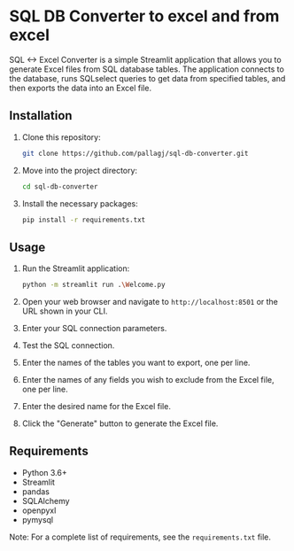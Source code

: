 # SQL DB  Converter to excel and from excel

SQL <-> Excel Converter is a simple Streamlit application that allows you to generate Excel files from SQL database tables. The application connects to the database, runs SQLselect queries to get data from specified tables, and then exports the data into an Excel file.

## Installation

1. Clone this repository:
    ```bash
    git clone https://github.com/pallagj/sql-db-converter.git
    ```

2. Move into the project directory:
    ```bash
    cd sql-db-converter
    ```

3. Install the necessary packages:
    ```bash
    pip install -r requirements.txt
    ```

## Usage

1. Run the Streamlit application:
    ```bash
    python -m streamlit run .\Welcome.py
    ```

2. Open your web browser and navigate to `http://localhost:8501` or the URL shown in your CLI.

3. Enter your SQL connection parameters.

4. Test the SQL connection.

5. Enter the names of the tables you want to export, one per line.

6. Enter the names of any fields you wish to exclude from the Excel file, one per line.

7. Enter the desired name for the Excel file.

8. Click the "Generate" button to generate the Excel file.

## Requirements

- Python 3.6+
- Streamlit
- pandas
- SQLAlchemy
- openpyxl
- pymysql

Note: For a complete list of requirements, see the `requirements.txt` file.
